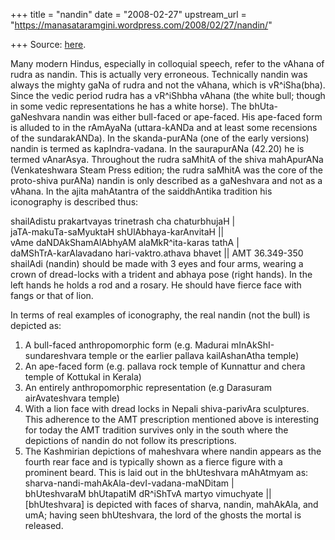 +++
title = "nandin"
date = "2008-02-27"
upstream_url = "https://manasataramgini.wordpress.com/2008/02/27/nandin/"

+++
Source: [here](https://manasataramgini.wordpress.com/2008/02/27/nandin/).

Many modern Hindus, especially in colloquial speech, refer to the vAhana of rudra as nandin. This is actually very erroneous. Technically nandin was always the mighty gaNa of rudra and not the vAhana, which is vR^iSha(bha). Since the vedic period rudra has a vR^iShbha vAhana (the white bull; though in some vedic representations he has a white horse). The bhUta-gaNeshvara nandin was either bull-faced or ape-faced. His ape-faced form is alluded to in the rAmAyaNa (uttara-kANDa and at least some recensions of the sundarakANDa). In the skanda-purANa (one of the early versions) nandin is termed as kapIndra-vadana. In the saurapurANa
(42.20) he is termed vAnarAsya. Throughout the rudra saMhitA of the
shiva mahApurANa (Venkateshwara Steam Press edition; the rudra saMhitA was the core of the proto-shiva purANa) nandin is only described as a gaNeshvara and not as a vAhana. In the ajita mahAtantra of the saiddhAntika tradition his iconography is described thus:

shailAdistu prakartvayas trinetrash cha chaturbhujaH \|  
jaTA-makuTa-saMyuktaH shUlAbhaya-karAnvitaH \|\|  
vAme daNDAkShamAlAbhyAM alaMkR^ita-karas tathA \|  
daMShTrA-karAlavadano hari-vaktro.athava bhavet \|\| AMT 36.349-350  
shailAdi (nandin) should be made with 3 eyes and four arms, wearing a crown of dread-locks with a trident and abhaya pose (right hands). In the left hands he holds a rod and a rosary. He should have fierce face with fangs or that of lion.

In terms of real examples of iconography, the real nandin (not the bull) is depicted as:  
1) A bull-faced anthropomorphic form (e.g. Madurai mInAkShI-sundareshvara temple or the earlier pallava kailAshanAtha temple)  
2) An ape-faced form (e.g. pallava rock temple of Kunnattur and chera temple of Kottukal in Kerala)  
3) An entirely anthropomorphic representation (e.g Darasuram airAvateshvara temple)  
4) With a lion face with dread locks in Nepali shiva-parivAra sculptures. This adherence to the AMT prescription mentioned above is interesting for today the AMT tradition survives only in the south where the depictions of nandin do not follow its prescriptions.  
5) The Kashmirian depictions of maheshvara where nandin appears as the fourth rear face and is typically shown as a fierce figure with a prominent beard. This is laid out in the bhUteshvara mAhAtmyam as:  
sharva-nandi-mahAkAla-devI-vadana-maNDitam \|  
bhUteshvaraM bhUtapatiM dR^iShTvA martyo vimuchyate \|\|  
\[bhUteshvara\] is depicted with faces of sharva, nandin, mahAkAla, and umA; having seen bhUteshvara, the lord of the ghosts the mortal is released.

